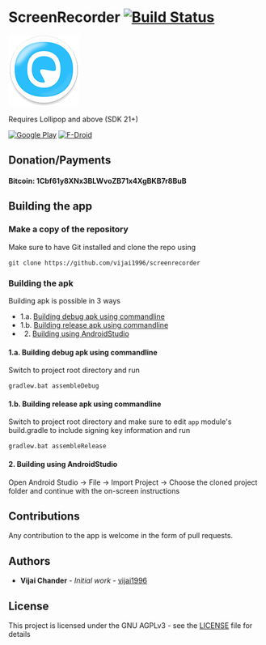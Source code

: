 # ScreenRecorder   [![Build Status](https://travis-ci.org/vijai1996/screenrecorder.svg?branch=master)](https://travis-ci.org/vijai1996/screenrecorder)
![App Icon](ic_launcher-web.png?raw=true "App Icon")

Requires Lollipop and above (SDK 21+)

[![Google Play](https://orpheusdroid.com/google-play-badge.png "Google play badge")](https://play.google.com/store/apps/details?id=com.orpheusdroid.screenrecorder) [![F-Droid](https://orpheusdroid.com/F-Droid-badge.png "F-Droid badge")](https://f-droid.org/repository/browse/?fdfilter=screencam&fdid=com.orpheusdroid.screenrecorder)

## Donation/Payments
#### Bitcoin:     1Cbf61y8XNx3BLWvoZB71x4XgBKB7r8BuB

## Building the app

### Make a copy of the repository

Make sure to have Git installed and clone the repo using

```
git clone https://github.com/vijai1996/screenrecorder
```

### Building the apk
Building apk is possible in 3 ways
* 1.a. [Building debug apk using commandline](https://github.com/vijai1996/screenrecorder#1a-building-debug-apk-using-commandline)
* 1.b. [Building release apk using commandline](https://github.com/vijai1996/screenrecorder#1b-building-release-apk-using-commandline)
* 2.   [Building using AndroidStudio](https://github.com/vijai1996/screenrecorder#2-building-using-androidstudio)

#### 1.a. Building debug apk using commandline
Switch to project root directory and run 
```
gradlew.bat assembleDebug
```

#### 1.b. Building release apk using commandline
Switch to project root directory and make sure to edit `app` module's build.gradle to include signing key information and run
```
gradlew.bat assembleRelease
```

#### 2. Building using AndroidStudio
Open Android Studio -> File -> Import Project -> Choose the cloned project folder and continue with the on-screen instructions

## Contributions
Any contribution to the app is welcome in the form of pull requests.

## Authors

* **Vijai Chander** - *Initial work* - [vijai1996](https://github.com/vijai1996)

## License

This project is licensed under the GNU AGPLv3 - see the [LICENSE](LICENSE) file for details
